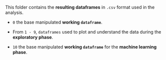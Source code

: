 This folder contains the **resulting dataframes** in `.csv` format used in the analysis.


- `0` the base manipulated **working `dataframe`**.


- From `1 - 9`, `dataframes` used to plot and understand the data during the **exploratory phase**. 


- `10` the base manipulated **working `dataframe`** for the **machine learning phase**.